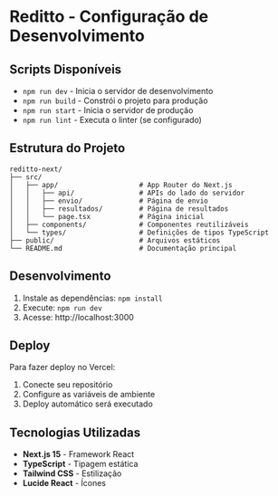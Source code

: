 # Reditto - Configuração de Desenvolvimento

## Scripts Disponíveis

- `npm run dev` - Inicia o servidor de desenvolvimento
- `npm run build` - Constrói o projeto para produção
- `npm run start` - Inicia o servidor de produção
- `npm run lint` - Executa o linter (se configurado)

## Estrutura do Projeto

```
reditto-next/
├── src/
│   ├── app/                    # App Router do Next.js
│   │   ├── api/                # APIs do lado do servidor
│   │   ├── envio/              # Página de envio
│   │   ├── resultados/         # Página de resultados
│   │   └── page.tsx            # Página inicial
│   ├── components/             # Componentes reutilizáveis
│   └── types/                  # Definições de tipos TypeScript
├── public/                     # Arquivos estáticos
└── README.md                   # Documentação principal
```

## Desenvolvimento

1. Instale as dependências: `npm install`
2. Execute: `npm run dev`
3. Acesse: http://localhost:3000

## Deploy

Para fazer deploy no Vercel:

1. Conecte seu repositório
2. Configure as variáveis de ambiente
3. Deploy automático será executado

## Tecnologias Utilizadas

- **Next.js 15** - Framework React
- **TypeScript** - Tipagem estática
- **Tailwind CSS** - Estilização
- **Lucide React** - Ícones